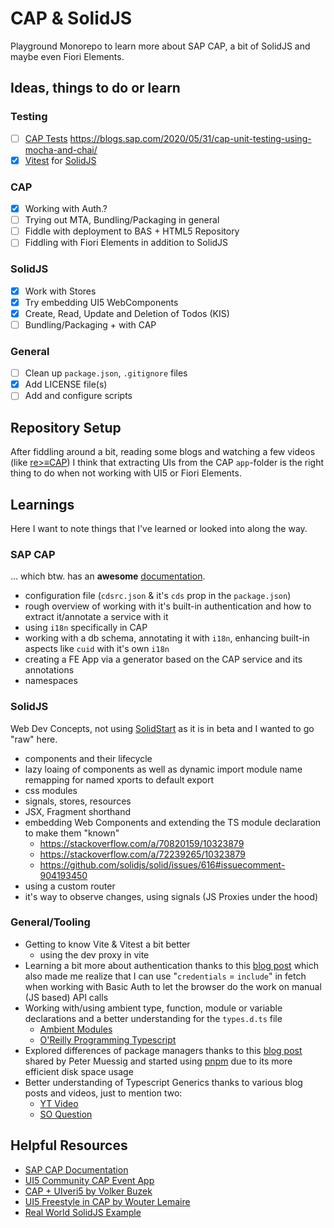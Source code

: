 # CAP & SolidJS

Playground Monorepo to learn more about SAP CAP, a bit of SolidJS and maybe even Fiori Elements.

## Ideas, things to do or learn

### Testing

- [ ] [CAP Tests](https://cap.cloud.sap/docs/node.js/cds-test) https://blogs.sap.com/2020/05/31/cap-unit-testing-using-mocha-and-chai/
- [X] [Vitest](https://vitest.dev/) for [SolidJS](https://github.com/solidjs/solid-testing-library)

### CAP

- [X] Working with Auth.?
- [ ] Trying out MTA, Bundling/Packaging in general
- [ ] Fiddle with deployment to BAS + HTML5 Repository
- [ ] Fiddling with Fiori Elements in addition to SolidJS

### SolidJS

- [X] Work with Stores
- [X] Try embedding UI5 WebComponents
- [X] Create, Read, Update and Deletion of Todos (KIS)
- [ ] Bundling/Packaging + with CAP

### General

- [ ] Clean up `package.json`, `.gitignore` files
- [X] Add LICENSE file(s)
- [ ] Add and configure scripts

## Repository Setup

After fiddling around a bit, reading some blogs and watching a few videos (like [re>≡CAP](https://sapmentors.github.io/reCAP/)) I think that extracting UIs from the CAP `app`-folder is the right thing to do when not working with UI5 or Fiori Elements.

## Learnings

Here I want to note things that I've learned or looked into along the way.

### SAP CAP

... which btw. has an **awesome** [documentation](https://cap.cloud.sap/docs/).

- configuration file (`cdsrc.json` & it's `cds` prop in the `package.json`)
- rough overview of working with it's built-in authentication and how to extract it/annotate a service with it
- using `i18n` specifically in CAP
- working with a db schema, annotating it with `i18n`, enhancing built-in aspects like `cuid` with it's own `i18n`
- creating a FE App via a generator based on the CAP service and its annotations
- namespaces

### SolidJS

Web Dev Concepts, not using [SolidStart](https://start.solidjs.com/getting-started/what-is-solidstart) as it is in beta and I wanted to go "raw" here.

- components and their lifecycle
- lazy loaing of components as well as dynamic import module name remapping for named xports to default export
- css modules
- signals, stores, resources
- JSX, Fragment shorthand
- embedding Web Components and extending the TS module declaration to make them "known"
  - https://stackoverflow.com/a/70820159/10323879
  - https://stackoverflow.com/a/72239265/10323879
  - https://github.com/solidjs/solid/issues/616#issuecomment-904193450
- using a custom router
- it's way to observe changes, using signals (JS Proxies under the hood)

### General/Tooling

- Getting to know Vite & Vitest a bit better
  - using the dev proxy in vite
- Learning a bit more about authentication thanks to this [blog post](https://www.smashingmagazine.com/2023/01/authentication-websites-banking-analogy) which also made me realize that I can use "`credentials` = `include`" in fetch when working with Basic Auth to let the browser do the work on manual (JS based) API calls
- Working with/using ambient type, function, module or variable declarations and a better understanding for the `types.d.ts` file
  - [Ambient Modules](https://www.typescriptlang.org/docs/handbook/modules.html#ambient-modules)
  - [O'Reilly Programming Typescript](https://www.oreilly.com/library/view/programming-typescript/9781492037644/)
- Explored differences of package managers thanks to this [blog post](https://blog.logrocket.com/javascript-package-managers-compared/) shared by Peter Muessig and started using [pnpm](https://pnpm.io/) due to its more efficient disk space usage
- Better understanding of Typescript Generics thanks to various blog posts and videos, just to mention two:
  - [YT Video](https://youtu.be/t0qQSujSslQ)
  - [SO Question](https://stackoverflow.com/questions/41103360/how-to-use-fetch-in-typescript/49471725#49471725)

## Helpful Resources

- [SAP CAP Documentation](https://cap.cloud.sap/docs/)
- [UI5 Community CAP Event App](https://github.com/SAP-samples/ui5-cap-event-app)
- [CAP + UIveri5 by Volker Buzek](https://github.com/vobu/ui5-cap)
- [UI5 Freestyle in CAP by Wouter Lemaire](https://blogs.sap.com/2020/07/08/ui5-freestyle-app-in-cap/)
- [Real World SolidJS Example](https://github.com/solidjs/solid-realworld)
